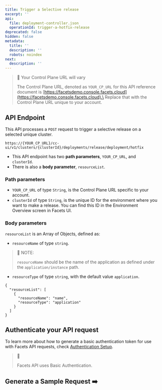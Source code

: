 ```yaml
---
title: Trigger a Selective release
excerpt: ''
api:
  file: deployment-controller.json
  operationId: trigger-a-hotfix-release
deprecated: false
hidden: false
metadata:
  title: ''
  description: ''
  robots: noindex
next:
  description: ''
---
```

> 🚧 Your Control Plane URL will vary
>
> The Control Plane URL, denoted as <code>YOUR\_CP\_URL</code> for this API reference document is [https://facetsdemo.console.facets.cloud](https://facetsdemo.console.facets.cloud).\
> Replace that with the Control Plane URL unique to your account.

## API Endpoint

This API processes a <code>POST</code> request to trigger a selective release on a selected unique cluster.

```text Hover on the Text and Click the Notepad icon to Copy
https://{YOUR_CP_URL}/cc-ui/v1/clusters/{clusterId}/deployments/release/deployment/hotfix
```

* This API endpoint has two **path parameters**, <code>YOUR\_CP\_URL</code>, and <code>clusterId</code>.
* There is also a **body parameter**, <code>resourceList</code>.

### **Path parameters**

* <code>YOUR\_CP\_URL</code> of type <code>String</code>, is the Control Plane URL specific to your account.
* <code>clusterId</code> of type <code>String</code>, is the unique ID for the environment where you want to make a release. You can find this ID in the Environment Overview screen in Facets UI.

### **Body parameters**

<code>resourceList</code> is an Array of Objects, defined as:

* <code>resourceName</code> of type <code>string</code>. 

> 📘 NOTE:
>
> <code>resourceName</code> should be the name of the application as defined under the <code>application/instance</code> path.

* <code>resourceType</code> of type <code>string</code>,  with the default value <code>application</code>. 

```text Example of resourceList
{
  "resourceList": [
    {
      "resourceName": "name",
      "resourceType": "application"
    }
  ]
}
```

## **Authenticate your API request**

To learn more about how to generate a basic authentication token for use with Facets API requests, check [Authentication Setup](ref:authentication-setup).

> 📘
>
> Facets API uses Basic Authentication.

## Generate a Sample Request ➡️

